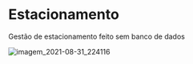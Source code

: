 <h1>Estacionamento</h1>

Gestão de estacionamento feito sem banco de dados


![imagem_2021-08-31_224116](https://user-images.githubusercontent.com/48383295/131597897-9c4dbeea-cba4-4228-b850-f523f55e2f38.png)

